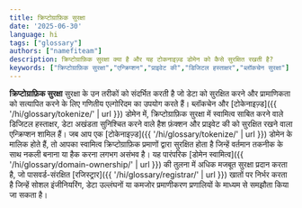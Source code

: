```yaml
---
title: क्रिप्टोग्राफ़िक सुरक्षा
date: '2025-06-30'
language: hi
tags: ["glossary"]
authors: ["namefiteam"]
description: क्रिप्टोग्राफ़िक सुरक्षा क्या है और यह टोकनाइज़्ड डोमेन को कैसे सुरक्षित रखती है?
keywords: ["क्रिप्टोग्राफ़िक सुरक्षा","एन्क्रिप्शन","प्राइवेट की","डिजिटल हस्ताक्षर","ब्लॉकचेन सुरक्षा"]
---
```


**क्रिप्टोग्राफ़िक सुरक्षा** सुरक्षा के उन तरीकों को संदर्भित करती है जो डेटा को सुरक्षित करने और प्रामाणिकता को सत्यापित करने के लिए गणितीय एल्गोरिदम का उपयोग करते हैं। ब्लॉकचेन और [टोकेनाइज़्ड]({{ '/hi/glossary/tokenize/' | url }}) डोमेन में, क्रिप्टोग्राफ़िक सुरक्षा में स्वामित्व साबित करने वाले डिजिटल हस्ताक्षर, डेटा अखंडता सुनिश्चित करने वाले हैश फ़ंक्शन और प्राइवेट की को सुरक्षित रखने वाला एन्क्रिप्शन शामिल हैं। जब आप एक [टोकेनाइज़्ड]({{ '/hi/glossary/tokenize/' | url }}) डोमेन के मालिक होते हैं, तो आपका स्वामित्व क्रिप्टोग्राफ़िक प्रमाणों द्वारा सुरक्षित होता है जिन्हें वर्तमान तकनीक के साथ नकली बनाना या हैक करना लगभग असंभव है। यह पारंपरिक [डोमेन स्वामित्व]({{ '/hi/glossary/domain-ownership/' | url }}) की तुलना में अधिक मजबूत सुरक्षा प्रदान करता है, जो पासवर्ड-संरक्षित [रजिस्ट्रार]({{ '/hi/glossary/registrar/' | url }}) खातों पर निर्भर करता है जिन्हें सोशल इंजीनियरिंग, डेटा उल्लंघनों या कमजोर प्रमाणीकरण प्रणालियों के माध्यम से समझौता किया जा सकता है।